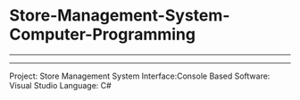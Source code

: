 # Store-Management-System-Computer-Programming
**************************************************
------------
Project: Store Management System 
Interface:Console Based
Software: Visual Studio
Language: C#
